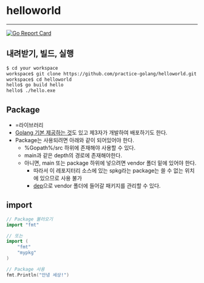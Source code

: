 # helloworld
----
[![Go Report Card](https://goreportcard.com/badge/github.com/practice-golang/helloworld)](https://goreportcard.com/report/github.com/practice-golang/helloworld)  

## 내려받기, 빌드, 실행
```sh
$ cd your workspace
workspace$ git clone https://github.com/practice-golang/helloworld.git
workspace$ cd helloworld
hello$ go build hello
hello$ ./hello.exe
```

## Package
* =라이브러리
* [Golang 기본 제공하는 것](https://golang.org/pkg/)도 있고 제3자가 개발하여 배포하기도 한다.
* Package는 사용되려면 아래와 같이 되어있어야 한다.
  * %Gopath%/src 하위에 존재해야 사용할 수 있다.
  * main과 같은 depth의 경로에 존재해야한다.
  * 아니면, main 또는 package 하위에 넣으려면 vendor 폴더 밑에 있어야 한다.
    * 따라서 이 레포지터리 소스에 있는 spkg라는 package는 쓸 수 없는 위치에 있으므로 사용 불가
    * [dep](https://github.com/golang/dep)으로 vendor 폴더에 들어갈 패키지를 관리할 수 있다.

## import
```go
// Package 불러오기
import "fmt"

// 또는
import (
    "fmt"
    "mypkg"
)

// Package 사용
fmt.Println("안녕 세상!")
```
